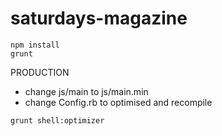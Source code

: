 saturdays-magazine
==================

````
npm install
grunt
````

PRODUCTION

- change js/main to js/main.min
- change Config.rb to optimised and recompile

````
grunt shell:optimizer

````